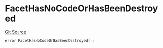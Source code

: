 # FacetHasNoCodeOrHasBeenDestroyed
[Git Source](https://github.com/thrackle-io/tron/blob/418593f8a1f14afa022635321794b26239d6f80e/src/client/token/handler/diamond/HandlerDiamond.sol)


```solidity
error FacetHasNoCodeOrHasBeenDestroyed();
```

